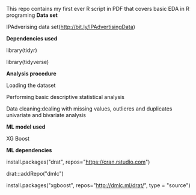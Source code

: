 This repo contains my first ever R script in PDF that covers basic EDA in R programing
**Data set**

IPAdverising data set(http://bit.ly/IPAdvertisingData)

**Dependencies used**

library(tidyr)

library(tidyverse)

**Analysis procedure**

Loading the dataset 

Performing basic descriptive statistical analysis

Data cleaning:dealing with missing values, outlieres and duplicates 
univariate and bivariate analysis

**ML model used**

XG Boost

**ML dependencies**

install.packages("drat", repos="https://cran.rstudio.com")

drat:::addRepo("dmlc")

install.packages("xgboost", repos="http://dmlc.ml/drat/", type = "source")

